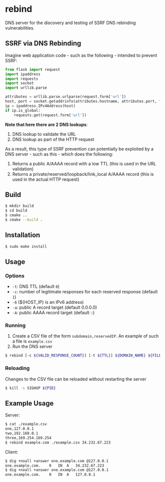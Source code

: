 # rebind

DNS server for the discovery and testing of SSRF DNS rebinding vulnerabilities.

## SSRF via DNS Rebinding

Imagine web application code - such as the following - intended to prevent SSRF:

```python
from flask import request
import ipaddress
import requests
import socket
import urllib.parse

attributes = urllib.parse.urlparse(request.form['url'])
host, port = socket.getaddrinfo(attributes.hostname, attributes.port, family=socket.AF_INET, type=socket.SOCK_STREAM)[0][-1]
ip = ipaddress.IPv4Address(host)
if ip.is_global:
    requests.get(request.form['url'])
```

**Note that here there are 2 DNS lookups**:
1. DNS lookup to validate the URL
2. DNS lookup as part of the HTTP request

As a result, this type of SSRF prevention can potentially be exploited by a DNS server - such as this - which does the following:
1.  Returns a public A/AAAA record with a low TTL (this is used in the URL validation)
2.  Returns a private/reserved/loopback/link_local A/AAAA record (this is used in the actual HTTP request)

## Build
```bash
$ mkdir build
$ cd build
$ cmake ..
$ cmake --build .
```

## Installation
```bash
$ sudo make install
```

## Usage

### Options
* `-t`: DNS TTL (default `0`)
* `-c`: number of legitimate responses for each reserved response (default `1`)
* `-6` (${HOST_IP} is an IPv6 address)
* `-a`: public A record target (default 0.0.0.0)
* `-A`: public AAAA record target (default ::)

### Running
1. Create a CSV file of the form `subdomain,reservedIP`. An example of such a file is `example.csv`
2. Run the DNS server
```bash
$ rebind [-c ${VALID_RESPONSE_COUNT}] [-t ${TTL}] ${DOMAIN_NAME} ${FILENAME} ${HOST_IP}
```

### Reloading
Changes to the CSV file can be reloaded without restarting the server
```bash
$ kill -s SIGHUP ${PID}
```

## Example Usage

Server:
```bash
$ cat ./example.csv 
one,127.0.0.1
two,192.168.0.1
three,169.254.169.254
$ rebind example.com ./example.csv 34.232.67.223
```

Client:
```bash
$ dig +noall +answer one.example.com @127.0.0.1
one.example.com.	0	IN	A	34.232.67.223
$ dig +noall +answer one.example.com @127.0.0.1
one.example.com.	0	IN	A	127.0.0.1
```